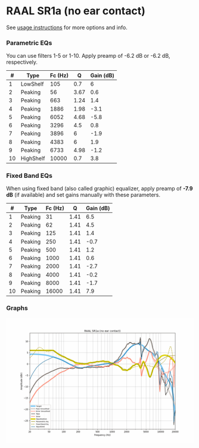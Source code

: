 # RAAL SR1a (no ear contact)
See [usage instructions](https://github.com/jaakkopasanen/AutoEq#usage) for more options and info.

### Parametric EQs
You can use filters 1-5 or 1-10. Apply preamp of -6.2 dB or -6.2 dB, respectively.

|   # | Type      |   Fc (Hz) |    Q |   Gain (dB) |
|-----|-----------|-----------|------|-------------|
|   1 | LowShelf  |       105 | 0.7  |         6   |
|   2 | Peaking   |        56 | 3.67 |         0.6 |
|   3 | Peaking   |       663 | 1.24 |         1.4 |
|   4 | Peaking   |      1886 | 1.98 |        -3.1 |
|   5 | Peaking   |      6052 | 4.68 |        -5.8 |
|   6 | Peaking   |      3296 | 4.5  |         0.8 |
|   7 | Peaking   |      3896 | 6    |        -1.9 |
|   8 | Peaking   |      4383 | 6    |         1.9 |
|   9 | Peaking   |      6733 | 4.98 |        -1.2 |
|  10 | HighShelf |     10000 | 0.7  |         3.8 |

### Fixed Band EQs
When using fixed band (also called graphic) equalizer, apply preamp of **-7.9 dB** (if available) and set gains manually with these parameters.

|   # | Type    |   Fc (Hz) |    Q |   Gain (dB) |
|-----|---------|-----------|------|-------------|
|   1 | Peaking |        31 | 1.41 |         6.5 |
|   2 | Peaking |        62 | 1.41 |         4.5 |
|   3 | Peaking |       125 | 1.41 |         1.4 |
|   4 | Peaking |       250 | 1.41 |        -0.7 |
|   5 | Peaking |       500 | 1.41 |         1.2 |
|   6 | Peaking |      1000 | 1.41 |         0.6 |
|   7 | Peaking |      2000 | 1.41 |        -2.7 |
|   8 | Peaking |      4000 | 1.41 |        -0.2 |
|   9 | Peaking |      8000 | 1.41 |        -1.7 |
|  10 | Peaking |     16000 | 1.41 |         7.9 |

### Graphs
![](./RAAL%20SR1a%20(no%20ear%20contact).png)
